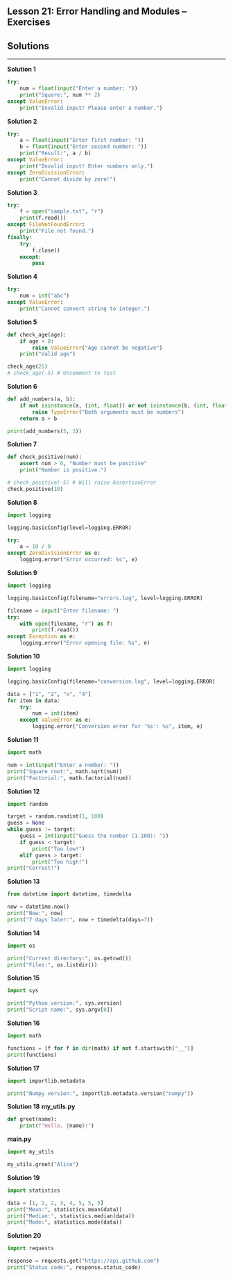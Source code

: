 ## **Lesson 21: Error Handling and Modules – Exercises**

## **Solutions**

---

**Solution 1**

```python
try:
    num = float(input("Enter a number: "))
    print("Square:", num ** 2)
except ValueError:
    print("Invalid input! Please enter a number.")
```

**Solution 2**

```python
try:
    a = float(input("Enter first number: "))
    b = float(input("Enter second number: "))
    print("Result:", a / b)
except ValueError:
    print("Invalid input! Enter numbers only.")
except ZeroDivisionError:
    print("Cannot divide by zero!")
```

**Solution 3**

```python
try:
    f = open("sample.txt", "r")
    print(f.read())
except FileNotFoundError:
    print("File not found.")
finally:
    try:
        f.close()
    except:
        pass
```

**Solution 4**

```python
try:
    num = int("abc")
except ValueError:
    print("Cannot convert string to integer.")
```

**Solution 5**

```python
def check_age(age):
    if age < 0:
        raise ValueError("Age cannot be negative")
    print("Valid age")

check_age(25)
# check_age(-5) # Uncomment to test
```

**Solution 6**

```python
def add_numbers(a, b):
    if not isinstance(a, (int, float)) or not isinstance(b, (int, float)):
        raise TypeError("Both arguments must be numbers")
    return a + b

print(add_numbers(5, 3))
```

**Solution 7**

```python
def check_positive(num):
    assert num > 0, "Number must be positive"
    print("Number is positive.")

# check_positive(-5) # Will raise AssertionError
check_positive(10)
```

**Solution 8**

```python
import logging

logging.basicConfig(level=logging.ERROR)

try:
    a = 10 / 0
except ZeroDivisionError as e:
    logging.error("Error occurred: %s", e)
```

**Solution 9**

```python
import logging

logging.basicConfig(filename="errors.log", level=logging.ERROR)

filename = input("Enter filename: ")
try:
    with open(filename, "r") as f:
        print(f.read())
except Exception as e:
    logging.error("Error opening file: %s", e)
```

**Solution 10**

```python
import logging

logging.basicConfig(filename="conversion.log", level=logging.ERROR)

data = ["1", "2", "x", "4"]
for item in data:
    try:
        num = int(item)
    except ValueError as e:
        logging.error("Conversion error for '%s': %s", item, e)
```

**Solution 11**

```python
import math

num = int(input("Enter a number: "))
print("Square root:", math.sqrt(num))
print("Factorial:", math.factorial(num))
```

**Solution 12**

```python
import random

target = random.randint(1, 100)
guess = None
while guess != target:
    guess = int(input("Guess the number (1-100): "))
    if guess < target:
        print("Too low!")
    elif guess > target:
        print("Too high!")
print("Correct!")
```

**Solution 13**

```python
from datetime import datetime, timedelta

now = datetime.now()
print("Now:", now)
print("7 days later:", now + timedelta(days=7))
```

**Solution 14**

```python
import os

print("Current directory:", os.getcwd())
print("Files:", os.listdir())
```

**Solution 15**

```python
import sys

print("Python version:", sys.version)
print("Script name:", sys.argv[0])
```

**Solution 16**

```python
import math

functions = [f for f in dir(math) if not f.startswith("__")]
print(functions)
```

**Solution 17**

```python
import importlib.metadata

print("Numpy version:", importlib.metadata.version("numpy"))
```

**Solution 18**
**my\_utils.py**

```python
def greet(name):
    print(f"Hello, {name}!")
```

**main.py**

```python
import my_utils

my_utils.greet("Alice")
```

**Solution 19**

```python
import statistics

data = [1, 2, 2, 3, 4, 5, 5, 5]
print("Mean:", statistics.mean(data))
print("Median:", statistics.median(data))
print("Mode:", statistics.mode(data))
```

**Solution 20**

```python
import requests

response = requests.get("https://api.github.com")
print("Status code:", response.status_code)
```

